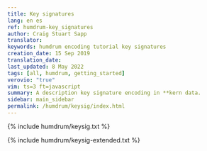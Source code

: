 ```yaml
---
title: Key signatures
lang: en es
ref: humdrum-key_signatures
author: Craig Stuart Sapp
translator: 
keywords: humdrum encoding tutorial key signatures
creation_date: 15 Sep 2019
translation_date: 
last_updated: 8 May 2022
tags: [all, humdrum, getting_started]
verovio: "true"
vim: ts=3 ft=javascript
summary: A description key signature encoding in **kern data.
sidebar: main_sidebar
permalink: /humdrum/keysig/index.html
---
```


{% include humdrum/keysig.txt %}

{% include humdrum/keysig-extended.txt %}
